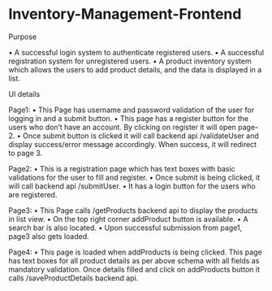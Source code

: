# Inventory-Management-Frontend

Purpose

• A successful login system to authenticate registered users. 
• A successful registration system for unregistered users. 
• A product inventory system which allows the users to add product details, and the data is displayed in a list.

UI details

Page1:
•	This Page has username and password validation of the user for logging in and a submit button. 
•	This page has a register button for the users who don’t have an account. By clicking on register it will open page-2. 
•	Once submit button is clicked it will call backend api /validateUser and display success/error message accordingly. When success, it will redirect to page 3.

Page2: 
•	This is a registration page which has text boxes with basic validations for the user to fill and register. 
•	Once submit is being clicked, it will call backend api /submitUser. 
•	It has a login button for the users who are registered.

Page3:
•	This Page calls /getProducts backend api to display the products in list view.
•	On the top right corner addProduct button is available.
•	A search bar is also located.
•	Upon successful submission from page1, page3 also gets loaded.

Page4:
•	This page is loaded when addProducts is being clicked. This page has text boxes for all product details as per above schema with all fields as mandatory validation. Once details filled and click on addProducts button it calls /saveProductDetails backend api.
